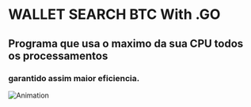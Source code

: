 # WALLET SEARCH BTC With .GO
## Programa que usa o maximo da sua CPU todos os processamentos 
### garantido assim maior eficiencia.

![Animation](https://cointimes.com.br/wp-content/uploads/2021/05/gifdogecoinmining-300x169.gif)
